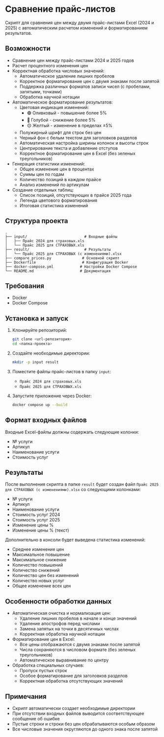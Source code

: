 # Сравнение прайс-листов

Скрипт для сравнения цен между двумя прайс-листами Excel (2024 и 2025) с автоматическим расчетом изменений и форматированием результатов.

## Возможности

- Сравнение цен между прайс-листами 2024 и 2025 годов
- Расчет процентного изменения цен
- Корректная обработка числовых значений:
  - Автоматическое удаление лишних пробелов
  - Корректное форматирование цен с двумя знаками после запятой
  - Поддержка различных форматов записи чисел (с пробелами, запятыми, точками)
  - Обработка научной нотации
- Автоматическое форматирование результатов:
  - Цветовая индикация изменений:
    - 🟢 Оливковый - повышение более 5%
    - 🔵 Голубой - снижение более 5%
    - 🟡 Желтый - изменение в пределах ±5%
  - Полужирный шрифт для строк без цен
  - Черный фон с белым текстом для заголовков разделов
  - Автоматическая настройка ширины колонок и высоты строк
  - Центрирование текста и добавление отступов
  - Корректное форматирование цен в Excel (без зеленых треугольников)
- Генерация статистики изменений:
  - Общее изменение цен в процентах
  - Суммы цен по годам
  - Количество позиций в каждом прайсе
  - Анализ изменений по артикулам
- Создание отдельных таблиц:
  - Список позиций, отсутствующих в прайсе 2025 года
  - Легенда цветового форматирования
  - Итоговая статистика изменений

## Структура проекта

```
.
├── input/                          # Входные файлы
│   ├── Прайс 2024 для страховых.xls
│   └── Прайс 2025 для СТРАХОВЫХ.xls
├── result/                         # Результаты
│   └── Прайс 2025 для СТРАХОВЫХ (с изменениями).xlsx
├── compare_prices.py              # Основной скрипт
├── Dockerfile                     # Конфигурация Docker
├── docker-compose.yml            # Настройки Docker Compose
└── README.md                     # Документация
```

## Требования

- Docker
- Docker Compose

## Установка и запуск

1. Клонируйте репозиторий:
   ```bash
   git clone <url-репозитория>
   cd <папка-проекта>
   ```

2. Создайте необходимые директории:
   ```bash
   mkdir -p input result
   ```

3. Поместите файлы прайс-листов в папку `input`:
   - `Прайс 2024 для страховых.xls`
   - `Прайс 2025 для СТРАХОВЫХ.xls`

4. Запустите приложение через Docker:
   ```bash
   docker compose up --build
   ```

## Формат входных файлов

Входные Excel-файлы должны содержать следующие колонки:
- № услуги
- Артикул
- Наименование услуги
- Стоимость услуг

## Результаты

После выполнения скрипта в папке `result` будет создан файл `Прайс 2025 для СТРАХОВЫХ (с изменениями).xlsx` со следующими колонками:
- № услуги
- Артикул
- Наименование услуги
- Стоимость услуг 2024
- Стоимость услуг 2025
- Изменение цены %
- Изменение цены % (текст)

Дополнительно в консоли будет выведена статистика изменений:
- Среднее изменение цен
- Максимальное повышение
- Максимальное снижение
- Количество повышений
- Количество снижений
- Количество цен без изменений
- Количество новых услуг
- Общее изменение всех цен

## Особенности обработки данных

- Автоматическая очистка и нормализация цен:
  - Удаление лишних пробелов в начале и конце значений
  - Удаление апострофов перед числами
  - Замена запятых на точки в десятичных числах
  - Корректная обработка научной нотации
- Форматирование цен в Excel:
  - Все цены отображаются с двумя знаками после запятой
  - Числа сохраняются в числовом формате (без зеленых треугольников)
  - Автоматическое выравнивание по центру
- Обработка специальных случаев:
  - Пропуск пустых строк
  - Особое форматирование для заголовков разделов
  - Корректная обработка отсутствующих значений

## Примечания

- Скрипт автоматически создает необходимые директории
- При отсутствии входных файлов выводится соответствующее сообщение об ошибке
- Пустые строки и строки без цен обрабатываются особым образом
- Все числовые значения округляются до одного знака после запятой 